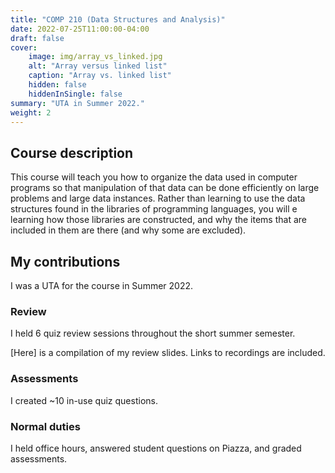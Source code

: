 ```yaml
---
title: "COMP 210 (Data Structures and Analysis)"
date: 2022-07-25T11:00:00-04:00
draft: false
cover:
    image: img/array_vs_linked.jpg
    alt: "Array versus linked list"
    caption: "Array vs. linked list"
    hidden: false
    hiddenInSingle: false
summary: "UTA in Summer 2022."
weight: 2
---
```


## Course description

This course will teach you how to organize the data used in computer programs so that manipulation of that data can be done efficiently on large problems and large data instances. Rather than learning to use the data structures found in the libraries of programming languages, you will e learning how those libraries are constructed, and why the items that are included in them are there (and why some are excluded).

## My contributions

I was a UTA for the course in Summer 2022.

### Review

I held 6 quiz review sessions throughout the short summer semester.

[Here] is a compilation of my review slides. Links to recordings are included.

### Assessments

I created ~10 in-use quiz questions.

### Normal duties

I held office hours, answered student questions on Piazza, and graded assessments.
